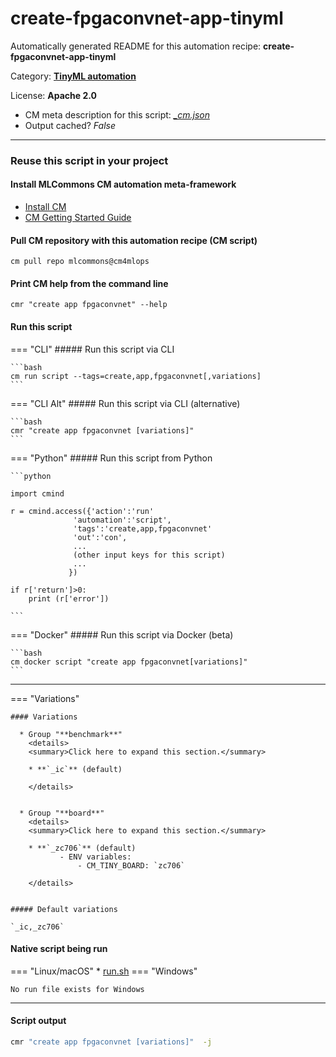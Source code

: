 # create-fpgaconvnet-app-tinyml
Automatically generated README for this automation recipe: **create-fpgaconvnet-app-tinyml**

Category: **[TinyML automation](..)**

License: **Apache 2.0**


* CM meta description for this script: *[_cm.json](https://github.com/mlcommons/cm4mlops/tree/main/script/create-fpgaconvnet-app-tinyml/_cm.json)*
* Output cached? *False*

---
### Reuse this script in your project

#### Install MLCommons CM automation meta-framework

* [Install CM](https://docs.mlcommons.org/ck/install)
* [CM Getting Started Guide](https://docs.mlcommons.org/ck/getting-started/)

#### Pull CM repository with this automation recipe (CM script)

```cm pull repo mlcommons@cm4mlops```

#### Print CM help from the command line

````cmr "create app fpgaconvnet" --help````

#### Run this script

=== "CLI"
    ##### Run this script via CLI

    ```bash
    cm run script --tags=create,app,fpgaconvnet[,variations] 
    ```
=== "CLI Alt"
    ##### Run this script via CLI (alternative)


    ```bash
    cmr "create app fpgaconvnet [variations]" 
    ```

=== "Python"
    ##### Run this script from Python


    ```python

    import cmind

    r = cmind.access({'action':'run'
                  'automation':'script',
                  'tags':'create,app,fpgaconvnet'
                  'out':'con',
                  ...
                  (other input keys for this script)
                  ...
                 })

    if r['return']>0:
        print (r['error'])

    ```


=== "Docker"
    ##### Run this script via Docker (beta)

    ```bash
    cm docker script "create app fpgaconvnet[variations]" 
    ```
___

=== "Variations"


    #### Variations

      * Group "**benchmark**"
        <details>
        <summary>Click here to expand this section.</summary>

        * **`_ic`** (default)

        </details>


      * Group "**board**"
        <details>
        <summary>Click here to expand this section.</summary>

        * **`_zc706`** (default)
               - ENV variables:
                   - CM_TINY_BOARD: `zc706`

        </details>


    ##### Default variations

    `_ic,_zc706`

#### Native script being run
=== "Linux/macOS"
     * [run.sh](https://github.com/mlcommons/cm4mlops/tree/main/script/create-fpgaconvnet-app-tinyml/run.sh)
=== "Windows"

    No run file exists for Windows
___
#### Script output
```bash
cmr "create app fpgaconvnet [variations]"  -j
```